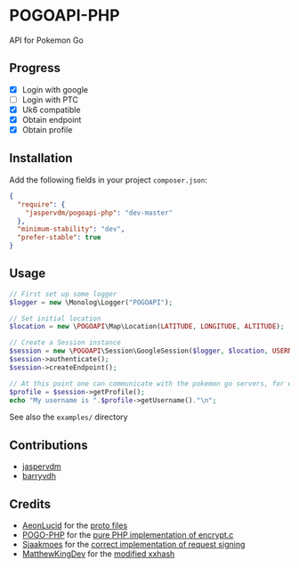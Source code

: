 # POGOAPI-PHP
API for Pokemon Go

## Progress
* [x] Login with google
* [ ] Login with PTC
* [x] Uk6 compatible
* [x] Obtain endpoint
* [x] Obtain profile

## Installation
Add the following fields in your project `composer.json`:
``` json
{
  "require": {
    "jaspervdm/pogoapi-php": "dev-master"
  },
  "minimum-stability": "dev",
  "prefer-stable": true
}
```

## Usage
``` php
// First set up some logger
$logger = new \Monolog\Logger("POGOAPI");

// Set initial location
$location = new \POGOAPI\Map\Location(LATITUDE, LONGITUDE, ALTITUDE);

// Create a Session instance
$session = new \POGOAPI\Session\GoogleSession($logger, $location, USERNAME, PASSWORD);
$session->authenticate();
$session->createEndpoint();

// At this point one can communicate with the pokemon go servers, for example:
$profile = $session->getProfile();
echo "My username is ".$profile->getUsername()."\n";
```
See also the `examples/` directory

## Contributions
* [jaspervdm](https://github.com/jaspervdm)
* [barryvdh](https://github.com/barryvdh)

## Credits
* [AeonLucid](https://github.com/AeonLucid) for the [proto files](https://github.com/AeonLucid/POGOProtos)
* [POGO-PHP](https://github.com/POGO-PHP) for the [pure PHP implementation of encrypt.c](https://github.com/POGO-PHP/POGOEncrypt-PHP)
* [Sjaakmoes](https://github.com/Sjaakmoes) for the [correct implementation of request signing](https://github.com/Sjaakmoes/pokapi/blob/27cb0281500821b7b2c64150aa779a5a997080c3/src/Pokapi/Rpc/Service.php#L243)
* [MatthewKingDev](https://github.com/MatthewKingDev) for the [modified xxhash](https://github.com/MatthewKingDev/php-xxhash)

